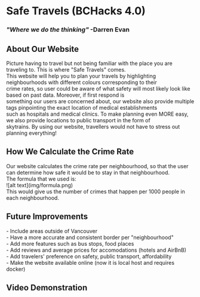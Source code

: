<h1> Safe Travels (BCHacks 4.0) </h1>
<h3><i>"Where we do the thinking"</i>  -Darren Evan</h3>

<h2>About Our Website</h2>
Picture having to travel but not being familiar with the place you are traveling to. This is where "Safe Travels" comes.<br> 
This website will help you to plan your travels by highlighting neighbourhoods with different colours corresponding to their<br>
crime rates, so user could be aware of what safety will most likely look like based on past data. Moreover, if first respond is<br>
something our users are concerned about, our website also provide multiple tags pinpointing the exact location of medical establishments<br> 
such as hospitals and medical clinics. To make planning even MORE easy, we also provide locations to public transport in the form of<br> 
skytrains. By using our website, travellers would not have to stress out planning everything!

<h2>How We Calculate the Crime Rate</h2>
Our website calculates the crime rate per neighbourhood, so that the user can determine how safe it would be to stay in that neighbourhood.<br> 
The formula that we used is:<br>
![alt text](img/formula.png)<br/>
This would give us the number of crimes that happen per 1000 people in each neighbourhood.

<h2>Future Improvements</h2>
- Include areas outside of Vancouver<br>
- Have a more accurate and consistent border per "neighbourhood"<br>
- Add more features such as bus stops, food places<br>
- Add reviews and average prices for accomodations (hotels and AirBnB)<br>
- Add travelers' preference on safety, public transport, affordability<br>
- Make the website available online (now it is local host and requires docker)<br>

<h2>Video Demonstration</h2>
